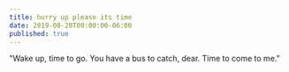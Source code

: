 ```yaml
---
title: hurry up please its time
date: 2019-08-20T00:00:00-06:00
published: true
---
```


"Wake up, time to go.
You have a bus to catch, dear.
Time to come to me."